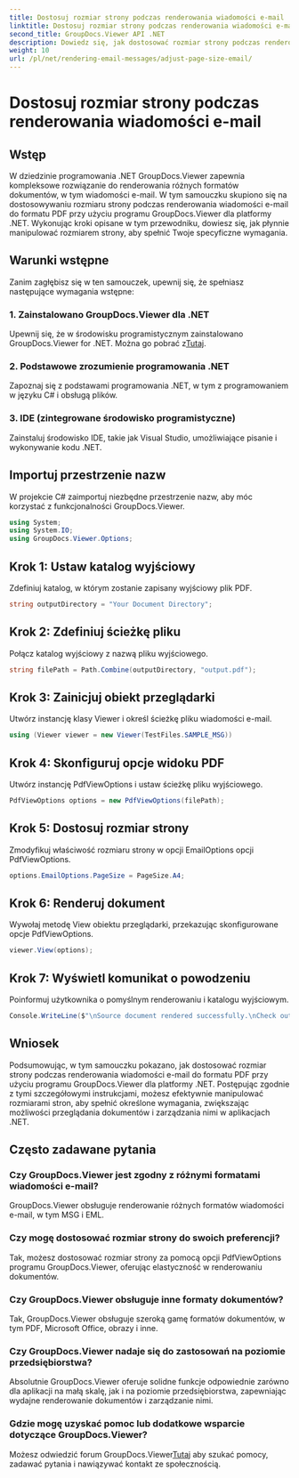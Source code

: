 ```yaml
---
title: Dostosuj rozmiar strony podczas renderowania wiadomości e-mail
linktitle: Dostosuj rozmiar strony podczas renderowania wiadomości e-mail
second_title: GroupDocs.Viewer API .NET
description: Dowiedz się, jak dostosować rozmiar strony podczas renderowania wiadomości e-mail do formatu PDF przy użyciu programu GroupDocs.Viewer dla platformy .NET. Zwiększ wydajność przeglądania dokumentów.
weight: 10
url: /pl/net/rendering-email-messages/adjust-page-size-email/
---
```


# Dostosuj rozmiar strony podczas renderowania wiadomości e-mail

## Wstęp
W dziedzinie programowania .NET GroupDocs.Viewer zapewnia kompleksowe rozwiązanie do renderowania różnych formatów dokumentów, w tym wiadomości e-mail. W tym samouczku skupiono się na dostosowywaniu rozmiaru strony podczas renderowania wiadomości e-mail do formatu PDF przy użyciu programu GroupDocs.Viewer dla platformy .NET. Wykonując kroki opisane w tym przewodniku, dowiesz się, jak płynnie manipulować rozmiarem strony, aby spełnić Twoje specyficzne wymagania.
## Warunki wstępne
Zanim zagłębisz się w ten samouczek, upewnij się, że spełniasz następujące wymagania wstępne:
### 1. Zainstalowano GroupDocs.Viewer dla .NET
 Upewnij się, że w środowisku programistycznym zainstalowano GroupDocs.Viewer for .NET. Można go pobrać z[Tutaj](https://releases.groupdocs.com/viewer/net/).
### 2. Podstawowe zrozumienie programowania .NET
Zapoznaj się z podstawami programowania .NET, w tym z programowaniem w języku C# i obsługą plików.
### 3. IDE (zintegrowane środowisko programistyczne)
Zainstaluj środowisko IDE, takie jak Visual Studio, umożliwiające pisanie i wykonywanie kodu .NET.

## Importuj przestrzenie nazw
W projekcie C# zaimportuj niezbędne przestrzenie nazw, aby móc korzystać z funkcjonalności GroupDocs.Viewer.

```csharp
using System;
using System.IO;
using GroupDocs.Viewer.Options;
```

## Krok 1: Ustaw katalog wyjściowy
Zdefiniuj katalog, w którym zostanie zapisany wyjściowy plik PDF.
```csharp
string outputDirectory = "Your Document Directory";
```
## Krok 2: Zdefiniuj ścieżkę pliku
Połącz katalog wyjściowy z nazwą pliku wyjściowego.
```csharp
string filePath = Path.Combine(outputDirectory, "output.pdf");
```
## Krok 3: Zainicjuj obiekt przeglądarki
Utwórz instancję klasy Viewer i określ ścieżkę pliku wiadomości e-mail.
```csharp
using (Viewer viewer = new Viewer(TestFiles.SAMPLE_MSG))
```
## Krok 4: Skonfiguruj opcje widoku PDF
Utwórz instancję PdfViewOptions i ustaw ścieżkę pliku wyjściowego.
```csharp
PdfViewOptions options = new PdfViewOptions(filePath);
```
## Krok 5: Dostosuj rozmiar strony
Zmodyfikuj właściwość rozmiaru strony w opcji EmailOptions opcji PdfViewOptions.
```csharp
options.EmailOptions.PageSize = PageSize.A4;
```
## Krok 6: Renderuj dokument
Wywołaj metodę View obiektu przeglądarki, przekazując skonfigurowane opcje PdfViewOptions.
```csharp
viewer.View(options);
```
## Krok 7: Wyświetl komunikat o powodzeniu
Poinformuj użytkownika o pomyślnym renderowaniu i katalogu wyjściowym.
```csharp
Console.WriteLine($"\nSource document rendered successfully.\nCheck output in {outputDirectory}.");
```

## Wniosek
Podsumowując, w tym samouczku pokazano, jak dostosować rozmiar strony podczas renderowania wiadomości e-mail do formatu PDF przy użyciu programu GroupDocs.Viewer dla platformy .NET. Postępując zgodnie z tymi szczegółowymi instrukcjami, możesz efektywnie manipulować rozmiarami stron, aby spełnić określone wymagania, zwiększając możliwości przeglądania dokumentów i zarządzania nimi w aplikacjach .NET.
## Często zadawane pytania
### Czy GroupDocs.Viewer jest zgodny z różnymi formatami wiadomości e-mail?
GroupDocs.Viewer obsługuje renderowanie różnych formatów wiadomości e-mail, w tym MSG i EML.
### Czy mogę dostosować rozmiar strony do swoich preferencji?
Tak, możesz dostosować rozmiar strony za pomocą opcji PdfViewOptions programu GroupDocs.Viewer, oferując elastyczność w renderowaniu dokumentów.
### Czy GroupDocs.Viewer obsługuje inne formaty dokumentów?
Tak, GroupDocs.Viewer obsługuje szeroką gamę formatów dokumentów, w tym PDF, Microsoft Office, obrazy i inne.
### Czy GroupDocs.Viewer nadaje się do zastosowań na poziomie przedsiębiorstwa?
Absolutnie GroupDocs.Viewer oferuje solidne funkcje odpowiednie zarówno dla aplikacji na małą skalę, jak i na poziomie przedsiębiorstwa, zapewniając wydajne renderowanie dokumentów i zarządzanie nimi.
### Gdzie mogę uzyskać pomoc lub dodatkowe wsparcie dotyczące GroupDocs.Viewer?
 Możesz odwiedzić forum GroupDocs.Viewer[Tutaj](https://forum.groupdocs.com/c/viewer/9) aby szukać pomocy, zadawać pytania i nawiązywać kontakt ze społecznością.